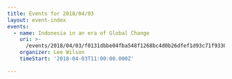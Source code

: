```yaml
---
title: Events for 2018/04/03
layout: event-index
events:
  - name: Indonesia in an era of Global Change
    uri: >-
      /events/2018/04/03/f0131dbbe04fba548f1268bc4d0b26dfef1d93c71f9330edd746398746cfc1d6
    organizer: Lee Wilson
    timeStart: '2018-04-03T11:00:00.000Z'

---
```

